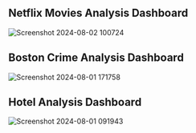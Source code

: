 ## **Netflix Movies Analysis Dashboard**

![Screenshot 2024-08-02 100724](https://github.com/user-attachments/assets/89dc9d01-de86-45e8-83c5-c639e2b92904)

## **Boston Crime Analysis Dashboard**

![Screenshot 2024-08-01 171758](https://github.com/user-attachments/assets/fc504216-1f45-4bc7-8dda-6f4e9145e0d5)

## **Hotel Analysis Dashboard**

![Screenshot 2024-08-01 091943](https://github.com/user-attachments/assets/308bdad2-7213-4e55-bf1b-2c618096e212)
